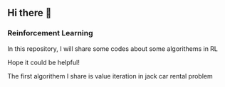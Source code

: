 ## Hi there 👋

<!--
**hecunjie/hecunjie** is a ✨ _special_ ✨ repository because its `README.md` (this file) appears on your GitHub profile.

Here are some ideas to get you started:
-->

### Reinforcement Learning

In this repository, I will share some codes about some algorithems in RL

Hope it could be helpful!


The first algorithem I share is value iteration in jack car rental problem

